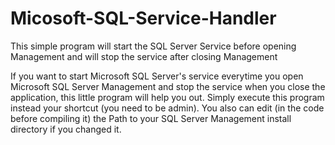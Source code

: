 # Micosoft-SQL-Service-Handler
This simple program will start the SQL Server Service before opening Management and will stop the service after closing Management

If you want to start Microsoft SQL Server's service everytime you open Microsoft SQL Server Management and stop the service when you close the application, this little program will help you out.
Simply execute this program instead your shortcut (you need to be admin).
You also can edit (in the code before compiling it) the Path to your SQL Server Management install directory if you changed it.

